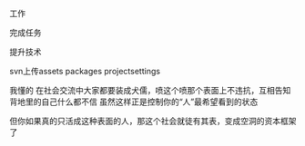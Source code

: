 工作

完成任务

提升技术



svn上传assets packages projectsettings



我懂的 在社会交流中大家都要装成犬儒，喷这个喷那个表面上不违抗，互相告知背地里的自己什么都不信 虽然这样正是控制你的“人”最希望看到的状态

但你如果真的只活成这种表面的人，那这个社会就徒有其表，变成空洞的资本框架了
